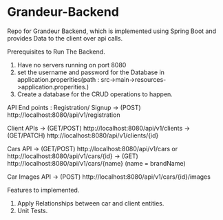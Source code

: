 # Grandeur-Backend

Repo for Grandeur Backend, which is implemented using Spring Boot and provides Data to the client over api calls.

Prerequisites to Run The Backend.

1. Have no servers running on port 8080
2. set the username and password for the Database in application.properities(path : src->main->resources->application.properities.)
3. Create a database for the CRUD operations to happen.

API End points : 
Registration/ Signup -> (POST) http://localhost:8080/api/v1/registration

Client APIs -> (GET/POST) http://localhost:8080/api/v1/clients
            -> (GET/PATCH) http://localhost:8080/api/v1/clients/{id}

Cars API -> (GET/POST) http://localhost:8080/api/v1/cars or http://localhost:8080/api/v1/cars/{id}
         -> (GET) http://localhost:8080/api/v1/cars/{name} (name = brandName)
         
Car Images API -> (POST) http://localhost:8080/api/v1/cars/{id}/images 

Features to implemented.

1. Apply Relationships between car and client entities.
2. Unit Tests.
